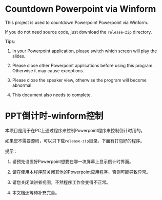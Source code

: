# Countdown Powerpoint via Winform

This project is used to countdown Powerpoint Powerpoint via Winform.

If you do not need source code, just download the `release-zip` directory.

Tips:

1. In your Powerpoint application, please switch which screen will play the slides.

1. Please close other Powerpoint applications before using this program. Otherwise it may cause exceptions.

1. Please close the speaker view, otherwise the program will become abnormal.

1. This document also needs to complete.

# PPT倒计时-winform控制

本项目是用于在PC上通过程序来控制Powerpoint程序来控制倒计时用的。

如果您不需要源码，可以只下载`release-zip`目录。下面有打包好的程序。

提示：

1. 请预先设置好Powerpoint想要在哪一块屏幕上显示倒计时界面。

1. 请在使用本程序前关闭其他的Powerpoint应用程序。否则可能导致异常。

1. 请您关闭演讲者视图，不然程序工作会变得不正常。

1. 本文档还等待补充完善。
